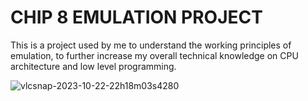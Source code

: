 # CHIP 8 EMULATION PROJECT

This is a project used by me to understand the working principles of 
emulation, to further increase my overall technical knowledge on CPU
architecture and low level programming.

![vlcsnap-2023-10-22-22h18m03s4280](https://github.com/Sawansunar56/chip8-emulation/assets/62794662/e4a29b34-382f-4e51-b18e-549cd922335f)
